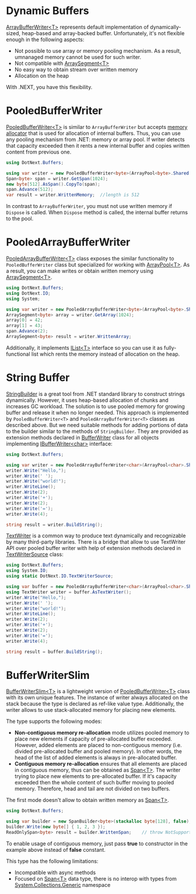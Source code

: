 Dynamic Buffers
====
[ArrayBufferWriter&lt;T&gt;](https://docs.microsoft.com/en-us/dotnet/api/system.buffers.arraybufferwriter-1) represents default implementation of dynamically-sized, heap-based and array-backed buffer. Unfortunately, it's not flexible enough in the following aspects:
* Not possible to use array or memory pooling mechanism. As a result, umnanaged memory cannot be used for such writer.
* Not compatible with [ArraySegment&lt;T&gt;](https://docs.microsoft.com/en-us/dotnet/api/system.arraysegment-1)
* No easy way to obtain stream over written memory
* Allocation on the heap

With .NEXT, you have this flexibility.

# PooledBufferWriter
[PooledBufferWriter&lt;T&gt;](../../api/DotNext.Buffers.PooledBufferWriter-1.yml) is similar to `ArrayBufferWriter` but accepts [memory allocator](../../api/DotNext.Buffers.MemoryAllocator-1.yml) that is used for allocation of internal buffers. Thus, you can use any pooling mechanism from .NET: memory or array pool. If writer detects that capacity exceeded then it rents a new internal buffer and copies written content from previous one. 
```csharp
using DotNext.Buffers;

using var writer = new PooledBufferWriter<byte>(ArrayPool<byte>.Shared.ToAllocator());
Span<byte> span = writer.GetSpan(1024);
new byte[512].AsSpan().CopyTo(span);
span.Advance(512);
var result = writer.WrittenMemory;  //length is 512
```
In contrast to `ArrayBufferWriter`, you must not use written memory if `Dispose` is called. When `Dispose` method is called, the internal buffer returns to the pool.

# PooledArrayBufferWriter
[PooledArrayBufferWriter&lt;T&gt;](../../api/DotNext.Buffers.PooledArrayBufferWriter-1.yml) class exposes the similar functionality to `PooledBufferWriter` class but specialized for working with [ArrayPool&lt;T&gt;](https://docs.microsoft.com/en-us/dotnet/api/system.buffers.arraypool-1). As a result, you can make writes or obtain written memory using [ArraySegment&lt;T&gt;](https://docs.microsoft.com/en-us/dotnet/api/system.arraysegment-1).
```csharp
using DotNext.Buffers;
using DotNext.IO;
using System;

using var writer = new PooledArrayBufferWriter<byte>(ArrayPool<byte>.Shared);
ArraySegment<byte> array = writer.GetArray(1024);
array[0] = 42;
array[1] = 43;
span.Advance(2);
ArraySegment<byte> result = writer.WrittenArray;
```

Additionally, it implements [IList&lt;T&gt;](https://docs.microsoft.com/en-us/dotnet/api/system.collections.generic.ilist-1) interface so you can use it as fully-functional list which rents the memory instead of allocation on the heap.

# String Buffer
[StringBuilder](https://docs.microsoft.com/en-us/dotnet/api/system.text.stringbuilder) is a great tool from .NET standard library to construct strings dynamically. However, it uses heap-based allocation of chunks and increases GC workload. The solution is to use pooled memory for growing buffer and release it when no longer needed. This approach is implemented by `PooledBufferWriter<T>` and `PooledArrayBufferWriter<T>` classes as described above. But we need suitable methods for adding portions of data to the builder similar to the methods of `StringBuilder`. They are provided as extension methods declared in [BufferWriter](../../api/DotNext.Buffers.BufferWriter.yml) class for all objects implementing [IBufferWriter&lt;char&gt;](https://docs.microsoft.com/en-us/dotnet/api/system.buffers.ibufferwriter-1) interface:
```csharp
using DotNext.Buffers;

using var writer = new PooledArrayBufferWriter<char>(ArrayPool<char>.Shared);
writer.Write("Hello,");
writer.Write(' ');
writer.Write("world!");
writer.WriteLine();
writer.Write(2);
writer.Write('+');
writer.Write(2);
writer.Write('=');
writer.Write(4);

string result = writer.BuildString();
```

[TextWriter](https://docs.microsoft.com/en-us/dotnet/api/system.io.textwriter) is a common way to produce text dynamically and recognizable by many third-party libraries. There is a bridge that allow to use TextWriter API over pooled buffer writer with help of extension methods declared in [TextWriterSource](../../api/DotNext.IO.TextWriterSource.yml) class:
```csharp
using DotNext.Buffers;
using System.IO;
using static DotNext.IO.TextWriterSource;

using var buffer = new PooledArrayBufferWriter<char>(ArrayPool<char>.Shared);
using TextWriter writer = buffer.AsTextWriter();
writer.Write("Hello,");
writer.Write(' ');
writer.Write("world!");
writer.WriteLine();
writer.Write(2);
writer.Write('+');
writer.Write(2);
writer.Write('=');
writer.Write(4);

string result = buffer.BuildString();
```

# BufferWriterSlim
[BufferWriterSlim&lt;T&gt;](../../api/DotNext.Buffers.BufferWriterSlim-1.yml) is a lightweight version of [PooledBufferWriter&lt;T&gt;](../../api/DotNext.Buffers.PooledBufferWriter-1.yml) class with its own unique features. The instance of writer always allocated on the stack because the type is declared as ref-like value type. Additionally, the writer allows to use stack-allocated memory for placing new elements.

The type supports the following modes:
* **Non-contiguous memory re-allocation** mode utilizes pooled memory to place new elements if capacity of pre-allocated buffer exceeded. However, added elements are placed to non-contiguous memory (i.e. divided pre-allocated buffer and pooled memory). In other words, the head of the list of added elements is always in pre-allocated buffer.
* **Contiguous memory re-allocation** ensures that all elements are placed in contiguous memory, thus can be obtained as [Span&lt;T&gt;](https://docs.microsoft.com/en-us/dotnet/api/system.span-1). The writer trying to place new elements to pre-allocated buffer. If it's capacity exceeded then the whole content of such buffer moving to pooled memory. Therefore, head and tail are not divided on two buffers.


The first mode doesn't allow to obtain written memory as [Span&lt;T&gt;](https://docs.microsoft.com/en-us/dotnet/api/system.span-1).
```csharp
using DotNext.Buffers;

using var builder = new SpanBuilder<byte>(stackalloc byte[128], false); // capacity can be changed at runtime
builder.Write(new byte[] { 1, 2, 3 });
ReadOnlySpan<byte> result = builder.WrittenSpan;    // throw NotSupportedException if the content is in non-contiguous memory
```

To enable usage of contiguous memory, just pass **true** to constructor in the example above instead of **false** constant.

This type has the following limitations:
* Incompatible with async methods
* Focused on [Span&lt;T&gt;](https://docs.microsoft.com/en-us/dotnet/api/system.span-1) data type, there is no interop with types from [System.Collections.Generic](https://docs.microsoft.com/en-us/dotnet/api/system.collections.generic) namespace
